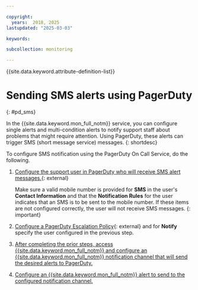 ```yaml
---

copyright:
  years:  2018, 2025
lastupdated: "2025-03-03"

keywords: 

subcollection: monitoring

---
```


{{site.data.keyword.attribute-definition-list}}

# Sending SMS alerts using PagerDuty
{: #pd_sms}

In the {{site.data.keyword.mon_full_notm}} service, you can configure single alerts and multi-condition alerts to notify support staff about problems that might require attention. Using PagerDuty, these alerts can trigger SMS (short message service) messages.
{: shortdesc}

To configure SMS notification using the PagerDuty On Call Service, do the following.

1. [Configure the support user in PagerDuty who will receive SMS alert messages.](https://support.pagerduty.com/main/docs/user-profile){: external}

   Make sure a valid mobile number is provided for **SMS** in the user's **Contact Information** and that the **Notification Rules** for the user indicates that an SMS is to be sent to the mobile number.  If these items are not configured correctly, the user will not receive SMS messages.
   {: important}

2. [Configure a PagerDuty Escalation Policy](https://support.pagerduty.com/main/docs/escalation-policies#section-create-an-escalation-policy){: external} and for **Notify** specify the user configured in the previous step.

3. [After completing the prior steps, access {{site.data.keyword.mon_full_notm}} and configure an {{site.data.keyword.mon_full_notm}} notification channel that will send the desired alerts to PagerDuty.](/docs/monitoring?topic=monitoring-notifications#notifications_create)

4. [Configure an {{site.data.keyword.mon_full_notm}} alert to send to the configured notification channel.](/docs/monitoring?topic=monitoring-alerts)
